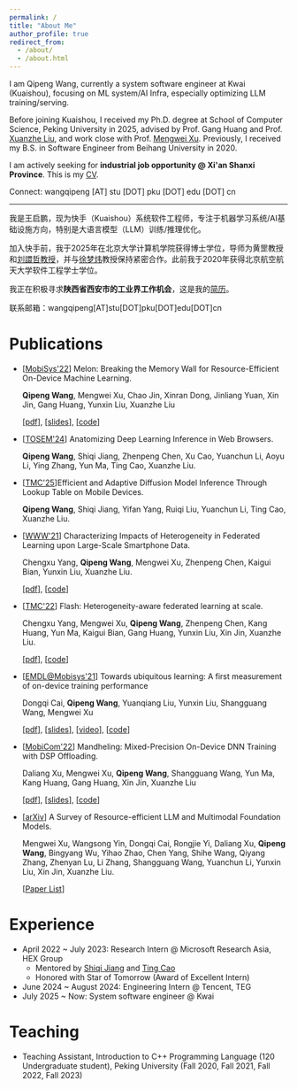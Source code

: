 ```yaml
---
permalink: /
title: "About Me"
author_profile: true
redirect_from: 
  - /about/
  - /about.html
---
```




I am Qipeng Wang, currently a system software engineer at Kwai (Kuaishou), focusing on ML system/AI Infra, especially optimizing LLM training/serving. 

Before joining Kuaishou, I received my Ph.D. degree at School of Computer Science, Peking University in 2025, advised by Prof. Gang Huang and Prof. [Xuanzhe Liu](https://liuxuanzhe.com/), and work close with Prof. [Mengwei Xu](https://xumengwei.github.io/index.html). Previously, I received my B.S. in Software Engineer from Beihang University in 2020.

I am actively seeking for **industrial job opportunity @ Xi'an Shanxi Province**. This is my [CV](../files/cv.pdf).

Connect: wangqipeng [AT] stu [DOT] pku [DOT] edu [DOT] cn

---

我是王启鹏，现为快手（Kuaishou）系统软件工程师，专注于机器学习系统/AI基础设施方向，特别是大语言模型（LLM）训练/推理优化。

加入快手前，我于2025年在北京大学计算机学院获得博士学位，导师为黄罡教授和[刘譞哲教授](https://liuxuanzhe.com/)，并与[徐梦炜](https://xumengwei.github.io/index.html)教授保持紧密合作。此前我于2020年获得北京航空航天大学软件工程学士学位。

我正在积极寻求**陕西省西安市的工业界工作机会**，这是我的[简历](../files/cv.pdf)。

联系邮箱：wangqipeng[AT]stu[DOT]pku[DOT]edu[DOT]cn

# Publications

- \[[MobiSys'22](https://dl.acm.org/doi/abs/10.1145/3498361.3538928)\] Melon: Breaking the Memory Wall for Resource-Efficient On-Device Machine Learning.

  **Qipeng Wang**, Mengwei Xu, Chao Jin, Xinran Dong, Jinliang Yuan, Xin Jin, Gang Huang, Yunxin Liu, Xuanzhe Liu

  \[[pdf](../files/mobisys22-paper.pdf)\], \[[slides](../files/mobisys22-slides.pdf)\], \[[code](https://github.com/qipengwang/Melon)\]

- \[[TOSEM'24](https://arxiv.org/pdf/2402.05981)\] Anatomizing Deep Learning Inference in Web Browsers.

  **Qipeng Wang**, Shiqi Jiang, Zhenpeng Chen, Xu Cao, Yuanchun Li, Aoyu Li, Ying Zhang, Yun Ma, Ting Cao, Xuanzhe Liu.

- [[TMC'25](https://ieeexplore.ieee.org/document/10949846/)]Efficient and Adaptive Diffusion Model Inference Through Lookup Table on Mobile Devices.

    **Qipeng Wang**, Shiqi Jiang, Yifan Yang, Ruiqi Liu, Yuanchun Li, Ting Cao, Xuanzhe Liu.

- \[[WWW'21](https://dl.acm.org/doi/pdf/10.1145/3442381.3449851)\] Characterizing Impacts of Heterogeneity in Federated Learning upon Large-Scale Smartphone Data.
  
  Chengxu Yang, **Qipeng Wang**, Mengwei Xu, Zhenpeng Chen, Kaigui Bian, Yunxin Liu, Xuanzhe Liu.

  \[[pdf](../files/www21-paper.pdf)\], \[[code](https://github.com/PKU-Chengxu/FLASH)\]

- \[[TMC'22](https://ieeexplore.ieee.org/abstract/document/9917556/)\] Flash: Heterogeneity-aware federated learning at scale.

  Chengxu Yang, Mengwei Xu, **Qipeng Wang**, Zhenpeng Chen, Kang Huang, Yun Ma, Kaigui Bian, Gang Huang, Yunxin Liu, Xin Jin, Xuanzhe Liu.

  \[[pdf](../files/tmc22-paper.pdf)\], \[[code](https://github.com/PKU-Chengxu/FLASH)\]

- \[[EMDL@Mobisys'21](https://dl.acm.org/doi/abs/10.1145/3469116.3470009)\] Towards ubiquitous learning: A first measurement of on-device training performance 
  
  Dongqi Cai, **Qipeng Wang**, Yuanqiang Liu, Yunxin Liu, Shangguang Wang, Mengwei Xu
  
  \[[pdf](../files/emdl21-paper.pdf)\], \[[slides](../files/emdl21-slides.pdf)\], \[[video](https://www.youtube.com/watch?v=oZWKZ0VBNkQ&t=937s)\], \[[code](https://github.com/UbiquitousLearning/Benchmark-On-Device-Training)\]

- \[[MobiCom'22](https://dl.acm.org/doi/abs/10.1145/3495243.3560545)\] Mandheling: Mixed-Precision On-Device DNN Training with DSP Offloading.

  Daliang Xu, Mengwei Xu, **Qipeng Wang**, Shangguang Wang, Yun Ma, Kang Huang, Gang Huang, Xin Jin, Xuanzhe Liu

  \[[pdf](../files/mobicom22-paper.pdf)\], \[[slides](../files/mobicom22-slides.pdf)\], \[[code](https://github.com/UbiquitousLearning/Mandheling-DSP-Training)\]

- \[[arXiv](https://arxiv.org/pdf/2401.08092.pdf)\] A Survey of Resource-efficient LLM and Multimodal Foundation Models.

  Mengwei Xu, Wangsong Yin, Dongqi Cai, Rongjie Yi, Daliang Xu, **Qipeng Wang**, Bingyang Wu, Yihao Zhao, Chen Yang, Shihe Wang, Qiyang Zhang, Zhenyan Lu, Li Zhang, Shangguang Wang, Yuanchun Li, Yunxin Liu, Xin Jin, Xuanzhe Liu.

  \[[Paper List](https://github.com/UbiquitousLearning/Efficient_Foundation_Model_Survey)\]


# Experience

- April 2022 ~ July 2023: Research Intern @ Microsoft Research Asia, HEX Group
  - Mentored by [Shiqi Jiang](https://chrisplus.me/) and [Ting Cao](https://www.microsoft.com/en-us/research/people/ticao/)
  - Honored with Star of Tomorrow (Award of Excellent Intern)
- June 2024 ~ August 2024: Engineering Intern @ Tencent, TEG
- July 2025 ~ Now: System software engineer @ Kwai

# Teaching

- Teaching Assistant, Introduction to C++ Programming Language (120 Undergraduate student), Peking University (Fall 2020, Fall 2021, Fall 2022, Fall 2023)

